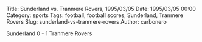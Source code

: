 Title: Sunderland vs. Tranmere Rovers, 1995/03/05
Date: 1995/03/05 00:00
Category: sports
Tags: football, football scores, Sunderland, Tranmere Rovers
Slug: sunderland-vs-tranmere-rovers
Author: carbonero


Sunderland 0 - 1 Tranmere Rovers
